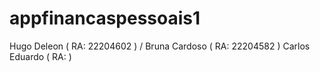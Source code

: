# appfinancaspessoais1
Hugo Deleon ( RA: 22204602 ) / Bruna Cardoso ( RA: 22204582 ) Carlos Eduardo ( RA: )
